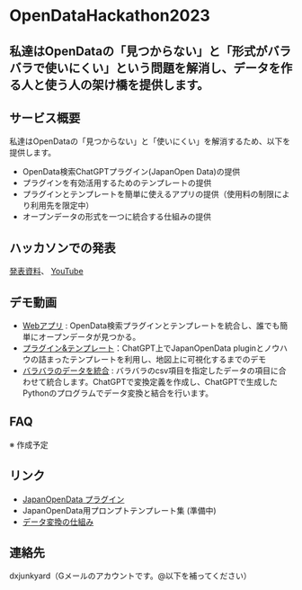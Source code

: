 # OpenDataHackathon2023

## 私達はOpenDataの「見つからない」と「形式がバラバラで使いにくい」という問題を解消し、データを作る人と使う人の架け橋を提供します。


## サービス概要
私達はOpenDataの「見つからない」と「使いにくい」を解消するため、以下を提供します。
- OpenData検索ChatGPTプラグイン(JapanOpen Data)の提供
- プラグインを有効活用するためのテンプレートの提供
- プラグインとテンプレートを簡単に使えるアプリの提供（使用料の制限により利用先を限定中）
- オープンデータの形式を一つに統合する仕組みの提供

## ハッカソンでの発表
[発表資料](OpenData-Bridge_ODH23_0910.pdf)、
[YouTube](https://youtu.be/5fV69rdVWEc)

## デモ動画
- [Webアプリ](https://youtu.be/fLqss9q9uh8) : OpenData検索プラグインとテンプレートを統合し、誰でも簡単にオープンデータが見つかる。
- [プラグイン&テンプレート](https://youtu.be/u00W7Zwb3E0)：ChatGPT上でJapanOpenData pluginとノウハウの詰まったテンプレートを利用し、地図上に可視化するまでのデモ
- [バラバラのデータを統合](https://youtu.be/DgpXjJHus18) : バラバラのcsv項目を指定したデータの項目に合わせて統合します。ChatGPTで変換定義を作成し、ChatGPTで生成したPythonのプログラムでデータ変換と結合を行います。

## FAQ
※ 作成予定

## リンク
- [JapanOpenData プラグイン](https://github.com/FooQoo/japan-opendata-chatgpt-plugin/blob/develop/docs/usage.md)
- JapanOpenData用プロンプトテンプレート集 (準備中)
- [データ変換の仕組み](https://github.com/dx-junkyard/OpenData-Bridge-DataNorm)

## 連絡先
dxjunkyard（Gメールのアカウントです。@以下を補ってください）

